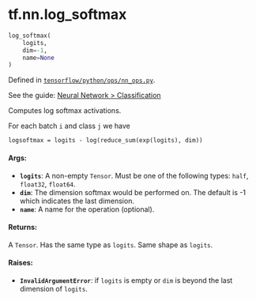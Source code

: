 <div itemscope itemtype="http://developers.google.com/ReferenceObject">
<meta itemprop="name" content="tf.nn.log_softmax" />
</div>

# tf.nn.log_softmax

``` python
log_softmax(
    logits,
    dim=-1,
    name=None
)
```



Defined in [`tensorflow/python/ops/nn_ops.py`](https://www.tensorflow.org/code/tensorflow/python/ops/nn_ops.py).

See the guide: [Neural Network > Classification](../../../../api_guides/python/nn.md#Classification)

Computes log softmax activations.

For each batch `i` and class `j` we have

    logsoftmax = logits - log(reduce_sum(exp(logits), dim))

#### Args:

* <b>`logits`</b>: A non-empty `Tensor`. Must be one of the following types: `half`,
    `float32`, `float64`.
* <b>`dim`</b>: The dimension softmax would be performed on. The default is -1 which
    indicates the last dimension.
* <b>`name`</b>: A name for the operation (optional).


#### Returns:

A `Tensor`. Has the same type as `logits`. Same shape as `logits`.


#### Raises:

* <b>`InvalidArgumentError`</b>: if `logits` is empty or `dim` is beyond the last
    dimension of `logits`.